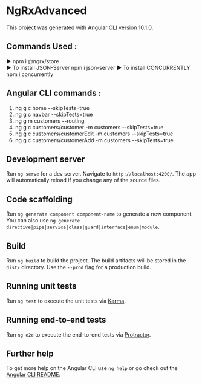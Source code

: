 # NgRxAdvanced

This project was generated with [Angular CLI](https://github.com/angular/angular-cli) version 10.1.0.

## Commands Used : 

:arrow_forward: npm i @ngrx/store     
:arrow_forward: To install JSON-Server
npm i json-server
:arrow_forward: To install CONCURRENTLY
npm i concurrently

## Angular CLI commands :
1. ng g c home --skipTests=true
2. ng g c navbar --skipTests=true
3. ng g m customers --routing
4. ng g c customers/customer -m customers --skipTests=true
5. ng g c customers/customerEdit -m customers --skipTests=true
6. ng g c customers/customerAdd -m customers --skipTests=true

## Development server

Run `ng serve` for a dev server. Navigate to `http://localhost:4200/`. The app will automatically reload if you change any of the source files.

## Code scaffolding

Run `ng generate component component-name` to generate a new component. You can also use `ng generate directive|pipe|service|class|guard|interface|enum|module`.

## Build

Run `ng build` to build the project. The build artifacts will be stored in the `dist/` directory. Use the `--prod` flag for a production build.

## Running unit tests

Run `ng test` to execute the unit tests via [Karma](https://karma-runner.github.io).

## Running end-to-end tests

Run `ng e2e` to execute the end-to-end tests via [Protractor](http://www.protractortest.org/).

## Further help

To get more help on the Angular CLI use `ng help` or go check out the [Angular CLI README](https://github.com/angular/angular-cli/blob/master/README.md).
